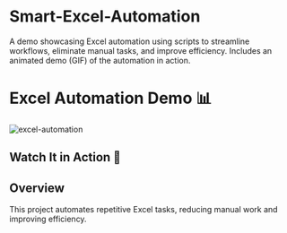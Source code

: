 # Smart-Excel-Automation
A demo showcasing Excel automation using scripts to streamline workflows, eliminate manual tasks, and improve efficiency. Includes an animated demo (GIF) of the automation in action.


# Excel Automation Demo 📊  
![excel-automation](https://github.com/user-attachments/assets/70d932cb-aba4-4e8a-8a3f-c8e6210d46b3)

## Watch It in Action 🎥  

## Overview  
This project automates repetitive Excel tasks, reducing manual work and improving efficiency.  

